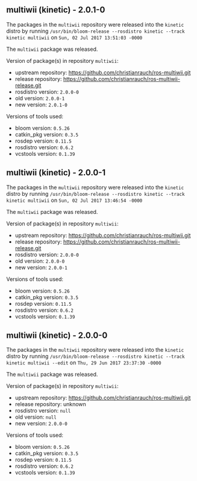 ## multiwii (kinetic) - 2.0.1-0

The packages in the `multiwii` repository were released into the `kinetic` distro by running `/usr/bin/bloom-release --rosdistro kinetic --track kinetic multiwii` on `Sun, 02 Jul 2017 13:51:03 -0000`

The `multiwii` package was released.

Version of package(s) in repository `multiwii`:

- upstream repository: https://github.com/christianrauch/ros-multiwii.git
- release repository: https://github.com/christianrauch/ros-multiwii-release.git
- rosdistro version: `2.0.0-0`
- old version: `2.0.0-1`
- new version: `2.0.1-0`

Versions of tools used:

- bloom version: `0.5.26`
- catkin_pkg version: `0.3.5`
- rosdep version: `0.11.5`
- rosdistro version: `0.6.2`
- vcstools version: `0.1.39`


## multiwii (kinetic) - 2.0.0-1

The packages in the `multiwii` repository were released into the `kinetic` distro by running `/usr/bin/bloom-release --rosdistro kinetic --track kinetic multiwii` on `Sun, 02 Jul 2017 13:46:54 -0000`

The `multiwii` package was released.

Version of package(s) in repository `multiwii`:

- upstream repository: https://github.com/christianrauch/ros-multiwii.git
- release repository: https://github.com/christianrauch/ros-multiwii-release.git
- rosdistro version: `2.0.0-0`
- old version: `2.0.0-0`
- new version: `2.0.0-1`

Versions of tools used:

- bloom version: `0.5.26`
- catkin_pkg version: `0.3.5`
- rosdep version: `0.11.5`
- rosdistro version: `0.6.2`
- vcstools version: `0.1.39`


## multiwii (kinetic) - 2.0.0-0

The packages in the `multiwii` repository were released into the `kinetic` distro by running `/usr/bin/bloom-release --rosdistro kinetic --track kinetic multiwii --edit` on `Thu, 29 Jun 2017 23:37:30 -0000`

The `multiwii` package was released.

Version of package(s) in repository `multiwii`:

- upstream repository: https://github.com/christianrauch/ros-multiwii.git
- release repository: unknown
- rosdistro version: `null`
- old version: `null`
- new version: `2.0.0-0`

Versions of tools used:

- bloom version: `0.5.26`
- catkin_pkg version: `0.3.5`
- rosdep version: `0.11.5`
- rosdistro version: `0.6.2`
- vcstools version: `0.1.39`


